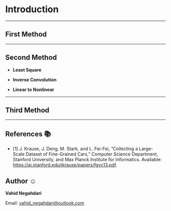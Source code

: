 # Introduction

---
## First Method




---
## Second Method
- **Least Square**


- **Inverse Convolution**


- **Linear to Nonlinear**




---
## Third Method



---
## References :books:
- [1] J. Krause, J. Deng, M. Stark, and L. Fei-Fei, ”Collecting a Large-
Scale Dataset of Fine-Grained Cars,” Computer Science Department,
Stanford University, and Max Planck Institute for Informatics. Available:
https://ai.stanford.edu/jkrause/papers/fgvc13.pdf.

## Author  :relaxed:
**Vahid Negahdari**

Email:  <vahid_negahdari@outlook.com>